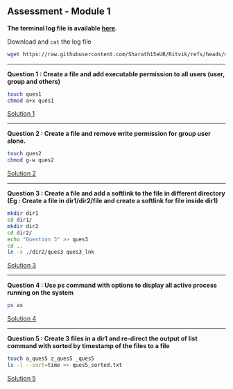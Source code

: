 ## Assessment - Module 1

**The terminal log file is available [here](terminal.log)**. 

Download and `cat` the log file

```bash
wget https://raw.githubusercontent.com/Sharath15eUR/Ritvik/refs/heads/main/Ritvik_Linux_Training_Module_1/terminal.log && cat terminal.log
```


___

**Question 1 : Create a file and add executable permission to all users (user, group and others)**

```bash
touch ques1
chmod a+x ques1
```

[Solution 1](./Q1.txt)

___

**Question 2 : Create a file and remove write permission for group user alone.**

```bash
touch ques2
chmod g-w ques2
```

[Solution 2](./Q2.txt)

___

**Question 3 : Create a file and add a softlink to the file in different directory (Eg : Create a file in dir1/dir2/file and create a softlink for file inside dir1)**

```bash
mkdir dir1
cd dir1/
mkdir dir2
cd dir2/
echo "Question 3" >> ques3
cd ..
ln -s ./dir2/ques3 ques3_lnk
```

[Solution 3](./Q3.txt)

___

**Question 4 : Use ps command with options to display all active process running on the system**

```bash
ps ax
```

[Solution 4](./Q4.txt)

___

**Question 5 : Create 3 files in a dir1 and re-direct the output of list command with sorted by timestamp of the files to a file**

```bash
touch a_ques5 z_ques5 _ques5
ls -l --sort=time >> ques5_sorted.txt
```

[Solution 5](./Q5.txt)
